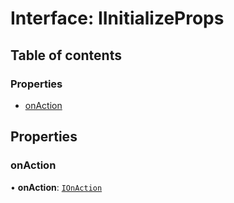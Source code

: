 # Interface: IInitializeProps

## Table of contents

### Properties

- [onAction](IInitializeProps.md#onaction)

## Properties

### onAction

• **onAction**: [`IOnAction`](../modules.md#ionaction)
